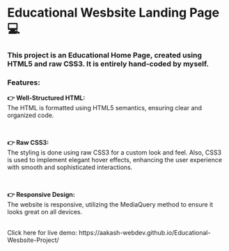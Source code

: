 <h1>Educational Wesbsite Landing Page 💻</h1>
<h3>This project is an Educational Home Page, created using HTML5 and raw CSS3. It is entirely hand-coded by myself.</h3>

<h3>Features:</h3>
<p></p><b>👉 Well-Structured HTML:</b><br>The HTML is formatted using HTML5 semantics, ensuring clear and organized code.</p>
<br>
<p><b>👉 Raw CSS3:</b><br>The styling is done using raw CSS3 for a custom look and feel. Also, CSS3 is used to implement elegant hover effects, enhancing the user experience with smooth and sophisticated interactions.</p>
<br>
<p><b>👉 Responsive Design:</b><br>The website is responsive, utilizing the MediaQuery method to ensure it looks great on all devices.</p>
<br>
Click here for live demo: https://aakash-webdev.github.io/Educational-Wesbsite-Project/
